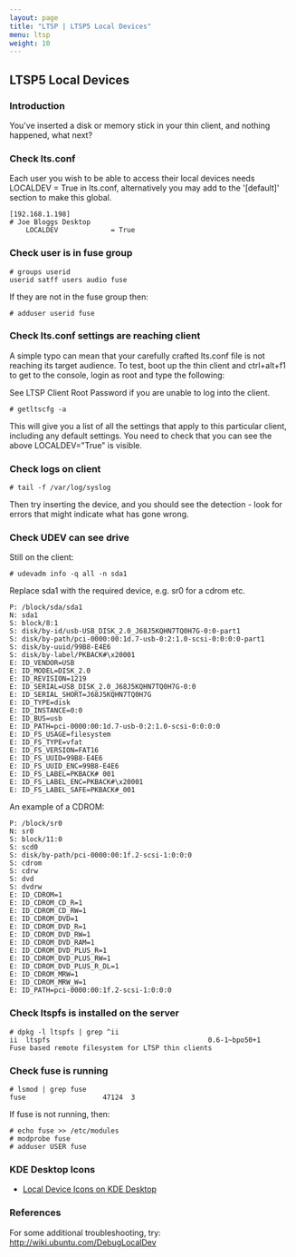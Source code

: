 ```yaml
---
layout: page
title: "LTSP | LTSP5 Local Devices"
menu: ltsp
weight: 10
---
```


## LTSP5 Local Devices

### Introduction

You've inserted a disk or memory stick in your thin client, and nothing happened, what next?

### Check lts.conf

Each user you wish to be able to access their local devices needs LOCALDEV = True in lts.conf, alternatively you may add to the '[default]' section to make this global.

    [192.168.1.198]
    # Joe Bloggs Desktop
        LOCALDEV             = True

### Check user is in fuse group

    # groups userid
    userid satff users audio fuse

If they are not in the fuse group then:

    # adduser userid fuse

### Check lts.conf settings are reaching client

A simple typo can mean that your carefully crafted lts.conf file is not reaching its target audience.  To test, boot up the thin client and ctrl+alt+f1 to get to the console, login as root and type the following:

See LTSP Client Root Password if you are unable to log into the client.

    # getltscfg -a

This will give you a list of all the settings that apply to this particular client, including any default settings.  You need to check that you can see the above LOCALDEV="True" is visible.

### Check logs on client

    # tail -f /var/log/syslog

Then try inserting the device, and you should see the detection - look for errors that might indicate what has gone wrong.

### Check UDEV can see drive

Still on the client:

    # udevadm info -q all -n sda1

Replace sda1 with the required device, e.g. sr0 for a cdrom etc.

    P: /block/sda/sda1
    N: sda1
    S: block/8:1
    S: disk/by-id/usb-USB_DISK_2.0_J68J5KQHN7TQ0H7G-0:0-part1
    S: disk/by-path/pci-0000:00:1d.7-usb-0:2:1.0-scsi-0:0:0:0-part1
    S: disk/by-uuid/99B8-E4E6
    S: disk/by-label/PKBACK#\x20001
    E: ID_VENDOR=USB
    E: ID_MODEL=DISK_2.0
    E: ID_REVISION=1219
    E: ID_SERIAL=USB_DISK_2.0_J68J5KQHN7TQ0H7G-0:0
    E: ID_SERIAL_SHORT=J68J5KQHN7TQ0H7G
    E: ID_TYPE=disk
    E: ID_INSTANCE=0:0
    E: ID_BUS=usb
    E: ID_PATH=pci-0000:00:1d.7-usb-0:2:1.0-scsi-0:0:0:0
    E: ID_FS_USAGE=filesystem
    E: ID_FS_TYPE=vfat
    E: ID_FS_VERSION=FAT16
    E: ID_FS_UUID=99B8-E4E6
    E: ID_FS_UUID_ENC=99B8-E4E6
    E: ID_FS_LABEL=PKBACK# 001
    E: ID_FS_LABEL_ENC=PKBACK#\x20001
    E: ID_FS_LABEL_SAFE=PKBACK#_001

An example of a CDROM:

    P: /block/sr0
    N: sr0
    S: block/11:0
    S: scd0
    S: disk/by-path/pci-0000:00:1f.2-scsi-1:0:0:0
    S: cdrom
    S: cdrw
    S: dvd
    S: dvdrw
    E: ID_CDROM=1
    E: ID_CDROM_CD_R=1
    E: ID_CDROM_CD_RW=1
    E: ID_CDROM_DVD=1
    E: ID_CDROM_DVD_R=1
    E: ID_CDROM_DVD_RW=1
    E: ID_CDROM_DVD_RAM=1
    E: ID_CDROM_DVD_PLUS_R=1
    E: ID_CDROM_DVD_PLUS_RW=1
    E: ID_CDROM_DVD_PLUS_R_DL=1
    E: ID_CDROM_MRW=1
    E: ID_CDROM_MRW_W=1
    E: ID_PATH=pci-0000:00:1f.2-scsi-1:0:0:0

### Check ltspfs is installed on the server

    # dpkg -l ltspfs | grep ^ii
    ii  ltspfs                                       0.6-1~bpo50+1                        Fuse based remote filesystem for LTSP thin clients

### Check fuse is running

    # lsmod | grep fuse
    fuse                   47124  3 

If fuse is not running, then:

    # echo fuse >> /etc/modules
    # modprobe fuse
    # adduser USER fuse

### KDE Desktop Icons

   * [Local Device Icons on KDE Desktop](/ltsp/local-device-icons-on-kde-desktop/)

### References

For some additional troubleshooting, try: http://wiki.ubuntu.com/DebugLocalDev

